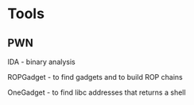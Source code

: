 # Tools



## PWN
IDA - binary analysis

ROPGadget - to find gadgets and to build ROP chains

OneGadget - to find libc addresses that returns a shell
